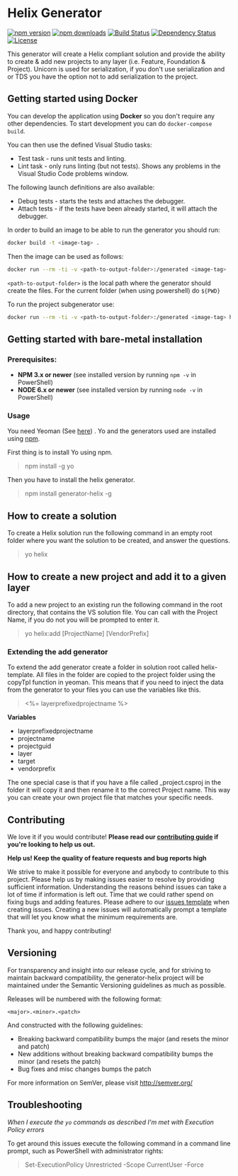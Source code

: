 # Helix Generator
[![npm version](https://img.shields.io/npm/v/generator-helix.svg?style=flat-square)](http://npmjs.org/generator-helix)
[![npm downloads](https://img.shields.io/npm/dm/generator-helix.svg?style=flat-square)](http://npmjs.org/generator-helix)
[![Build Status](https://img.shields.io/appveyor/ci/Saturate/generator-helix.svg?style=flat-square)](https://ci.appveyor.com/project/Saturate/generator-helix)
[![Dependency Status](https://img.shields.io/david/PentiaLabs/generator-helix.svg?style=flat-square)](https://david-dm.org/PentiaLabs/generator-helix)
[![License](https://img.shields.io/npm/l/generator-helix.svg?style=flat-square)](https://github.com/PentiaLabs/generator-helix//blob/master/LICENSE)

This generator will create a Helix compliant solution and provide the ability to create & add new projects to any layer (i.e. Feature, Foundation & Project). Unicorn is used for serialization, if you don't use serialization and or TDS you have the option not to add serialization to the project.

## Getting started using Docker

You can develop the application using **Docker** so you don't require any other dependencies. To start development you can do ```docker-compose build```.

You can then use the defined Visual Studio tasks:

- Test task - runs unit tests and linting.
- Lint task - only runs linting (but not tests). Shows any problems in the Visual Studio Code problems window.

The following launch definitions are also available:

- Debug tests - starts the tests and attaches the debugger.
- Attach tests - if the tests have been already started, it will attach the debugger.

In order to build an image to be able to run the generator you should run:

```bash
docker build -t <image-tag> .
```

Then the image can be used as follows:

```bash
docker run --rm -ti -v <path-to-output-folder>:/generated <image-tag>
```

```<path-to-output-folder>``` is the local path where the generator should create the files. For the current folder (when using powershell) do ```${PWD}```

To run the project subgenerator use:

```bash
docker run --rm -ti -v <path-to-output-folder>:/generated <image-tag> helix:add
```

## Getting started with bare-metal installation

### Prerequisites:

- **NPM 3.x or newer** (see installed version by running `npm -v` in PowerShell)
- **NODE 6.x or newer** (see installed version by running `node -v` in PowerShell)

### Usage

You need Yeoman (See [here](http://yeoman.io/)) . Yo and the generators used are installed using [npm]( https://www.npmjs.com/).

First thing is to install Yo using npm.

> npm install -g yo

Then you have to install the helix generator.

> npm install generator-helix -g

## How to create a solution

To create a Helix solution run the following command in an empty root folder where you want the solution to be created, and answer the questions.

> yo helix

## How to create a new project and add it to a given layer

To add a new project to an existing run the following command in the root directory, that contains the VS solution file.
You can call with the Project Name, if you do not you will be prompted to enter it.

> yo helix:add [ProjectName] [VendorPrefix]

### Extending the add generator

To extend the add generator create a folder in solution root called helix-template.
All files in the folder are copied to the project folder using the copyTpl function in yeoman.
This means that if you need to inject the data from the generator to your files you can use the variables like this.

> <%= layerprefixedprojectname %> 

**Variables**
* layerprefixedprojectname 
* projectname
* projectguid
* layer
* target
* vendorprefix

The one special case is that if you have a file called _project.csproj in the folder it will copy it and then rename it to the correct Project name.
This way you can create your own project file that matches your specific needs.

## Contributing

We love it if you would contribute! **Please read our [contributing guide](CONTRIBUTING.md) if you're looking to help us out.**

**Help us! Keep the quality of feature requests and bug reports high**

We strive to make it possible for everyone and anybody to contribute to this project. Please help us by making issues easier to resolve by providing sufficient information. Understanding the reasons behind issues can take a lot of time if information is left out. Time that we could rather spend on fixing bugs and adding features. Please adhere to our [issues template](ISSUE_TEMPLATE.md) when creating issues. Creating a new issues will automatically prompt a template that will let you know what the minimum requirements are.

Thank you, and happy contributing!

## Versioning

For transparency and insight into our release cycle, and for striving to maintain backward compatibility, the generator-helix project will be maintained under the Semantic Versioning guidelines as much as possible.

Releases will be numbered with the following format:

`<major>.<minor>.<patch>`

And constructed with the following guidelines:

* Breaking backward compatibility bumps the major (and resets the minor and patch)
* New additions without breaking backward compatibility bumps the minor (and resets the patch)
* Bug fixes and misc changes bumps the patch

For more information on SemVer, please visit http://semver.org/

## Troubleshooting

*When I execute the `yo` commands as described I'm met with Execution Policy errors*

To get around this issues execute the following command in a command line prompt, such as PowerShell with administrator rights:

> Set-ExecutionPolicy Unrestricted -Scope CurrentUser -Force
